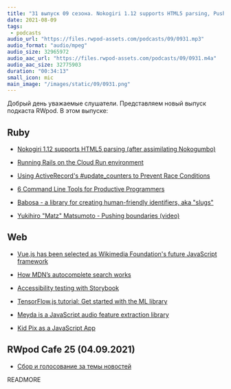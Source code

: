 ```yaml
---
title: "31 выпуск 09 сезона. Nokogiri 1.12 supports HTML5 parsing, Pushing boundaries, Babosa, Meyda, Kid Pix и прочее"
date: 2021-08-09
tags:
 - podcasts
audio_url: "https://files.rwpod-assets.com/podcasts/09/0931.mp3"
audio_format: "audio/mpeg"
audio_size: 32965972
audio_aac_url: "https://files.rwpod-assets.com/podcasts/09/0931.m4a"
audio_aac_size: 32775903
duration: "00:34:13"
small_icon: mic
main_image: "/images/static/09/0931.png"
---
```


Добрый день уважаемые слушатели. Представляем новый выпуск подкаста RWpod. В этом выпуске:

## Ruby

 - [Nokogiri 1.12 supports HTML5 parsing (after assimilating Nokogumbo)](https://github.com/sparklemotion/nokogiri/releases/tag/v1.12.0)
 - [Running Rails on the Cloud Run environment](https://cloud.google.com/ruby/rails/run)
 - [Using ActiveRecord's #update_counters to Prevent Race Conditions](https://www.honeybadger.io/blog/activerecord-update-counters-race-conditions/)


 - [6 Command Line Tools for Productive Programmers](https://earthly.dev/blog/command-line-tools/)
 - [Babosa - a library for creating human-friendly identifiers, aka "slugs"](https://github.com/norman/babosa)
 - [Yukihiro "Matz" Matsumoto - Pushing boundaries (video)](https://www.youtube.com/watch?v=KbFHbkY27no)

## Web

 - [Vue.js has been selected as Wikimedia Foundation's future JavaScript framework](https://lists.wikimedia.org/hyperkitty/list/wikitech-l@lists.wikimedia.org/thread/SOZREBYR36PUNFZXMIUBVAIOQI4N7PDU/)
 - [How MDN’s autocomplete search works](https://hacks.mozilla.org/2021/08/mdns-autocomplete-search/)
 - [Accessibility testing with Storybook](https://storybook.js.org/blog/accessibility-testing-with-storybook/)


 - [TensorFlow.js tutorial: Get started with the ML library](https://ai.plainenglish.io/tensorflow-js-tutorial-get-started-with-the-ml-library-5d2427a7caad)
 - [Meyda is a JavaScript audio feature extraction library](https://meyda.js.org/)
 - [Kid Pix as a JavaScript App](https://kidpix.app/)

## RWpod Cafe 25 (04.09.2021)

 - [Сбор и голосование за темы новостей](https://github.com/rwpod/cafe-discussions/discussions/10)


READMORE
